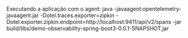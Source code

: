 Executando a aplicação com o agent: java -javaagent:opentelemetry-javaagent.jar -Dotel.traces.exporter=zipkin -Dotel.exporter.zipkin.endpoint=http://localhost:9411/api/v2/spans -jar build/libs/demo-observability-spring-boot3-0.0.1-SNAPSHOT.jar